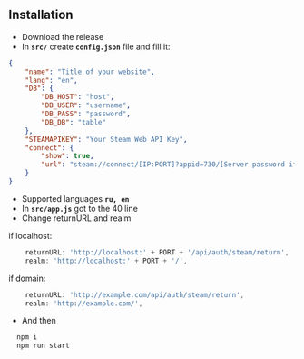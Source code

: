 
## Installation

- Download the release
- In **`src/`** create **`config.json`** file and fill it:
```json
{
    "name": "Title of your website",
    "lang": "en", 
    "DB": {
        "DB_HOST": "host",
        "DB_USER": "username",
        "DB_PASS": "password",
        "DB_DB": "table"
    },
    "STEAMAPIKEY": "Your Steam Web API Key",
    "connect": {
        "show": true,
        "url": "steam://connect/[IP:PORT]?appid=730/[Server password if needed]"
    }
}
```
- Supported languages **`ru, en`**
- In **`src/app.js`** got to the 40 line
- Change returnURL and realm

if localhost:
```js
    returnURL: 'http://localhost:' + PORT + '/api/auth/steam/return',
    realm: 'http://localhost:' + PORT + '/',
```

if domain:
```js
    returnURL: 'http://example.com/api/auth/steam/return',
    realm: 'http://example.com/',
```

- And then

```bash
  npm i
  npm run start
```
